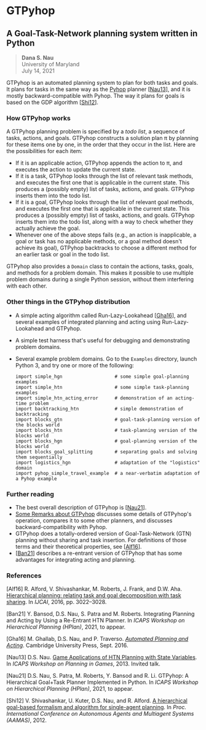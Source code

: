 # GTPyhop
## A Goal-Task-Network planning system written in Python

> **Dana S. Nau**  
> University of Maryland  
> July 14, 2021


GTPyhop is an automated planning system to plan for both tasks and goals. It plans for tasks in the same way as the [Pyhop](https://bitbucket.org/dananau/pyhop/) planner [[Nau13](#Nau13)], and it is mostly backward-compatible with Pyhop. The way it plans for goals is based on the GDP algorithm [[Shi12](#Shi12)].

### How GTPyhop works

A GTPyhop planning problem is specified by a *todo list*, a sequence of tasks, actions, and goals. GTPyhop constructs a solution plan π by planning for these items one by one, in the order that they occur in the list. Here are the possibilities for each item:

  - If it is an applicable action, GTPyhop appends the action to π, and executes the action to update the current state.
  - If it is a task, GTPyhop looks through the list of relevant task methods, and executes the first one that is applicable in the current state. This produces a (possibly empty) list of tasks, actions, and goals. GTPyhop inserts them into the todo list.
  - If it is a goal, GTPyhop looks through the list of relevant goal methods, and executes the first one that is applicable in the current state. This produces a (possibly empty) list of tasks, actions, and goals. GTPyhop inserts them into the todo list, along with a way to check whether they actually achieve the goal.
  - Whenever one of the above steps fails (e.g., an action is inapplicable, a goal or task has no applicable methods, or a goal method doesn't achieve its goal), GTPyhop backtracks to choose a different method for an earlier task or goal in the todo list.

GTPyhop also provides a `Domain` class to contain the actions, tasks, goals, and methods for a problem domain. This makes it possible to use multiple problem domains during a single Python session, without them interfering with each other.

### Other things in the GTPyhop distribution
  
  - A simple acting algorithm called Run-Lazy-Lookahead [[Gha16](#Gha16)], and several examples of integrated planning and acting using Run-Lazy-Lookahead and GTPyhop.
  
  - A simple test harness that's useful for debugging and demonstrating problem domains.
  
  - Several example problem domains. Go to the `Examples` directory, launch Python 3, and try one or more of the following:

        import simple_hgn                   # some simple goal-planning examples
        import simple_htn                   # some simple task-planning examples
        import simple_htn_acting_error      # demonstration of an acting-time problem
        import backtracking_htn             # simple demonstration of backtracking
        import blocks_gtn                   # goal-task-planning version of the blocks world
        import blocks_htn                   # task-planning version of the blocks world
        import blocks_hgn                   # goal-planning version of the blocks world
        import blocks_goal_splitting        # separating goals and solving them sequentially
        import logistics_hgn                # adaptation of the "logistics" domain
        import pyhop_simple_travel_example  # a near-verbatim adaptation of a Pyhop example

### Further reading

  - The best overall description of GTPyhop is [[Nau21](#Nau21)].
  - [Some Remarks about GTPyhop](Some_Remarks_about_GTPyhop.md) discusses some details of GTPyhop's operation, compares it to some other planners, and discusses backward-compatibility with Pyhop.
  - GTPyhop does a totally-ordered version of Goal-Task-Network (GTN) planning without sharing and task insertion. For definitions of those terms and their theoretical properties, see [[Alf16](#Alf16)].
  - [[Ban21](#Ban21)] describes a re-entrant version of GTPyhop that has some advantages for integrating acting and planning.
  

### References

<span id="Alf16">[Alf16]</span> R. Alford, V. Shivashankar, M. Roberts, J. Frank, and D.W. Aha.
[Hierarchical planning: relating task and goal decomposition with task sharing](https://www.ijcai.org/Abstract/16/429). 
In *IJCAI*, 2016, pp. 3022–3028.

<span id="Ban21">[Ban21]</span> Y. Bansod, D.S. Nau, S. Patra and M. Roberts.
Integrating Planning and Acting by Using a Re-Entrant HTN Planner. 
In *ICAPS Workshop on Hierarchical Planning (HPlan)*, 2021, to appear.

<span id="Gha16">[Gha16]</span> M. Ghallab, D.S. Nau, and P. Traverso.
[*Automated Planning and Acting*](http://www.laas.fr/planning). 
Cambridge University Press, Sept. 2016.

<span id="Nau13">[Nau13]</span> D.S. Nau. [Game Applications of HTN Planning with State Variables](http://www.cs.umd.edu/~nau/papers/nau2013game.pdf). 
In *ICAPS Workshop on Planning in Games*, 2013. Invited talk.

<span id="Nau21">[Nau21]</span> D.S. Nau, S. Patra, M. Roberts, Y. Bansod and R. Li.
GTPyhop: A Hierarchical Goal+Task Planner Implemented in Python.
In *ICAPS Workshop on Hierarchical Planning (HPlan)*, 2021, to appear.

<span id="Shi12">[Shi12]</span> V. Shivashankar, U. Kuter, D.S. Nau, and R. Alford.
[A hierarchical goal-based formalism and algorithm for single-agent planning](https://www.cs.umd.edu/~nau/papers/shivashankar2012hierarchical.pdf). 
In *Proc. International Conference on Autonomous Agents and Multiagent Systems (AAMAS)*, 2012.
